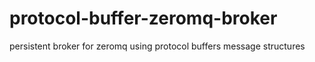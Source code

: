 # protocol-buffer-zeromq-broker

persistent broker for zeromq using protocol buffers message structures

